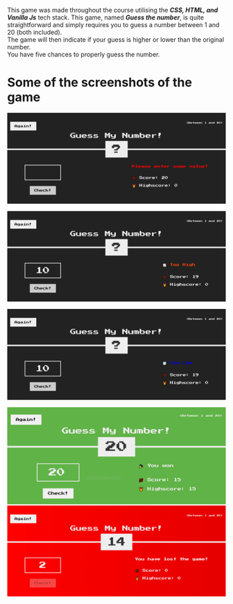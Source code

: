 This game was made throughout the course utilising the ***CSS, HTML, and Vanilla Js*** tech stack.
This game, named  ***Guess the number***, is quite straightforward and simply requires you to guess a number between 1 and 20 (both included).<br>
The game will then indicate if your guess is higher or lower than the original number.<br>
You have five chances to properly guess the number.

# Some of the screenshots of the game

![Screenshot3](https://github.com/vipulgoel30/Guess-Number/blob/6f7c05d871d8e7e1c5b873a4e7cd38dd14f31efd/SnapShots/Screenshot3.png)


![Screenshot 1](https://github.com/vipulgoel30/Guess-Number/blob/5dfb70f25ab26a577c5f6255df84f5487e30683e/SnapShots/Screenshot%201.png)


![Screenshot 4](https://github.com/vipulgoel30/Guess-Number/blob/6f7c05d871d8e7e1c5b873a4e7cd38dd14f31efd/SnapShots/Screenshot%204.png)


![Screenshot 2](https://github.com/vipulgoel30/Guess-Number/blob/984d881ddfa935c34c163fe95550e84cfca66f81/SnapShots/Screenshot%202.png)
![Screenshot 5](https://github.com/vipulgoel30/Guess-Number/blob/71f6869c75d20c6fbb2e7691b3d7a9f897a5245d/SnapShots/Screenshot%205.png)



